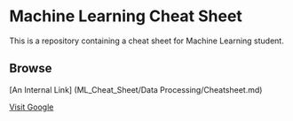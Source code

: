 # Machine Learning Cheat Sheet

This is a repository containing a cheat sheet for Machine Learning student.

## Browse

[An Internal Link] (ML_Cheat_Sheet/Data Processing/Cheatsheet.md)

[Visit Google](https://www.google.com/)

 
